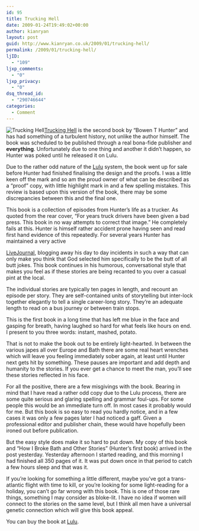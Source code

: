```yaml
---
id: 95
title: Trucking Hell
date: 2009-01-24T19:49:02+00:00
author: kianryan
layout: post
guid: http://www.kianryan.co.uk/2009/01/trucking-hell/
permalink: /2009/01/trucking-hell/
ljID:
  - "109"
ljxp_comments:
  - "0"
ljxp_privacy:
  - "0"
dsq_thread_id:
  - "290746644"
categories:
  - Comment
---
```

<img class="alignright size-medium wp-image-97" title="Trucking Hell" src="/assets/images/2009/01/truckinghell-203x300.jpg" alt="Trucking Hell"   srcset="/assets/images/2009/01/truckinghell-203x300.jpg 203w, /assets/images/2009/01/truckinghell.jpg 306w" sizes="(max-width: 203px) 100vw, 203px" />[Trucking Hell](http://www.lulu.com/content/5725432) is the second book by “Bowen T Hunter” and has had something of a turbulent history, not unlike the author himself. The book was scheduled to be published through a real bona-fide publisher and **everything**. Unfortunately due to one thing and another it didn’t happen, so Hunter was poked until he released it on Lulu.

Due to the rather odd nature of the [Lulu](http://www.lulu.com/) system, the book went up for sale before Hunter had finished finalising the design and the proofs. I was a little keen off the mark and so am the proud owner of what can be described as a “proof” copy, with little highlight mark in and a few spelling mistakes. This review is based upon this version of the book, there may be some discrepancies between this and the final one.

<!--more--> This book is a collection of episodes from Hunter’s life as a trucker. As quoted from the rear cover, “For years truck drivers have been given a bad press. This book in no way attempts to correct that image.” He completely fails at this. Hunter is himself rather accident prone having seen and read first hand evidence of this repeatedly. For several years Hunter has maintained a very active 

[LiveJournal](http://the-hunter.livejournal.com/), blogging away his day to day incidents in such a way that can only make you think that God selected him specifically to be the butt of all butt jokes. This book continues in his humorous, conversational style that makes you feel as if these stories are being recanted to you over a casual pint at the local.

The individual stories are typically ten pages in length, and recount an episode per story. They are self-contained units of storytelling but inter-lock together elegantly to tell a single career-long story. They’re an adequate length to read on a bus journey or between train stops.

This is the first book in a long time that has left me blue in the face and gasping for breath, having laughed so hard for what feels like hours on end. I present to you three words: instant, mashed, potato.

That is not to make the book out to be entirely light-hearted. In between the various japes all over Europe and Bath there are some real heart wrenches which will leave you feeling immediately sober again, at least until Hunter next gets hit by something. These pauses are important and add depth and humanity to the stories. If you ever get a chance to meet the man, you’ll see these stories reflected in his face.

For all the positive, there are a few misgivings with the book. Bearing in mind that I have read a rather odd copy due to the Lulu process, there are some quite serious and glaring spelling and grammar foul-ups. For some people this would be an immediate turn off. In most cases it probably would for me. But this book is so easy to read you hardly notice, and in a few cases it was only a few pages later I had noticed a gaff. Given a professional editor and publisher chain, these would have hopefully been ironed out before publication.

But the easy style does make it so hard to put down. My copy of this book and “How I Broke Bath and Other Stories” (Hunter’s first book) arrived in the post yesterday. Yesterday afternoon I started reading, and this morning I had finished all 350 pages of it. It was put down once in that period to catch a few hours sleep and that was it.

If you’re looking for something a little different, maybe you’ve got a trans-atlantic flight with time to kill, or you’re looking for some light-reading for a holiday, you can’t go far wrong with this book. This is one of those rare things, something I may consider as bloke-lit. I have no idea if women will connect to the stories on the same level, but I think all men have a universal genetic connection which will give this book appeal.

You can buy the book at [Lulu](http://www.lulu.com/content/5725432).